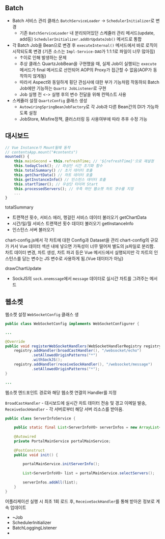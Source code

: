 
## Batch

- Batch 서비스 관리 클래스 `BatchServiceLoader` -> `SchedulerInitializer`로 변경  
	- 기존 `BatchServiceLoader` 내 분리되어있던 스케쥴러 관리 메서드(update, add등) `SchedulerInitializer.addOrUpdateJob()` 메서드로 통합
- 각 Batch Job을 Bean으로 변경 후 `executeInternal()` 메서드에서 바로 로직이 시작되도록 변경 (기존 소스는 `Impl-Service-DAO`가 1:1:1로 파일이 너무 많아짐)
	- ↑이로 인해 발생하는 문제
	- 추상 클래스 QuartzJobBean을 구현했을 때, 실제 Job이 실행되는 `execute` 메서드가 final 메서드로 선언되어 AOP의 Proxy가 접근할 수 없음(AOP가 동작하지 않게됨)
	- 따라서 Aspect와 동일하게 횡단 관심사에 대한 부가 기능처럼 작동하되 Batch Job에만 기능하는 `Quartz JobListener`로 구현
	- Job 실행 전 <-> 실행 후의 변수 전달을 위해 컨텍스트 사용
- 스케쥴러 설정 `QuartzConfig` 클래스 생성  
  - `AutowiringSpringBeanJobFactory`로 각 Job과 다른 Bean간의 DI가 가능하도록 설정  
  - JobStore, Misfire정책, 클러스터링 등 사용여부에 따라 추후 수정 가능

## 대시보드

```js
// Vue Instance가 Mount될때 동작
// contentsApp.mount("#contents")
mounted() {
	this.mainSecond = this.refreshTime; // '${refreshTime}'으로 재설정  
	this.todayClock(); // 좌상단 시간 초기화 함수  
	this.totalSummary() // 초기 데이터 호출
	this.getChartData() // 차트 데이터 호출  
	this.getInstanceInfo() // 인스턴스 데이터 호출  
	this.startTimer(); // 우상단 타이머 Start
	this.processedServers(); // 우측 하단 웹소켓 차트 갯수를 지정
	...
}
```

totalSummary
- 트랜잭션 횟수, 서비스 에러, 행걸린 서비스 데이터 불러오기
getChartData
- 시간/일/월 서비스 트랜잭션 횟수 데이터 불러오기
getInstanceInfo
- 인스턴스 서버 불러오기

chart-config.js에서 각 차트에 대한 Config과 Dataset을 관리
chart-config의 규모가 커서 Vue 데이터 섹션 내에 넣으면 가독성이 너무 떨어져
별도의 js파일로 분리함. 차트 데이터 변경, 차트 생성, 차트 파괴 등은 Vue 메서드에서 실행되지만
각 차트의 인스턴스를 담는 변수는 JS 변수로 사용하게 됨.(Vue 데이터가 아님)

drawChartUpdate
- SockJS의 `sock.onemssage`에서 `message` 데이터로 실시간 차트를 그려주는 메서드

## 웹소켓

웹소켓 설정 `WebSocketConfig` 클래스 생

```java
public class WebSocketConfig implements WebSocketConfigurer {

...

@Override  
public void registerWebSocketHandlers(WebSocketHandlerRegistry registry) {  
    registry.addHandler(broadCastHandler(), "/websocket/echo")  
            .setAllowedOriginPatterns("*")  
            .withSockJS();  
    registry.addHandler(receiveSockHandler(), "/websocket/message")  
            .setAllowedOriginPatterns("*");  
}

...
```

웹소켓 엔드포인트 경로와 해당 웹소켓 연결의 Handler를 지정

`BroadCastHandler` - 대시보드에 실시간 차트 데이터 전송 및 경고 이메일 발송,
`ReceiveSockHandler` - 각 서버로부터 해당 서버 리소스를 받아옴.

```java
public class ServerInfoService {  
  
    public static final List<ServerInfoVO> serverInfos = new ArrayList<>();  
  
    @Autowired  
    private PortalMainService portalMainService;  
  
    @PostConstruct  
    public void init() {  
  
        portalMainService.initServerInfo();  
  
        List<ServerInfoVO> list = portalMainService.selectServers();  
  
        serverInfos.addAll(list);  
    }  
}
```

어플리케이션 실행 시 최초 1회 로드 후, `ReceiveSockHandler`를 통해 받아온 정보로 계속 업데이트




- ~Job
- SchedulerInitializer
- BatchLoggingListener
- 